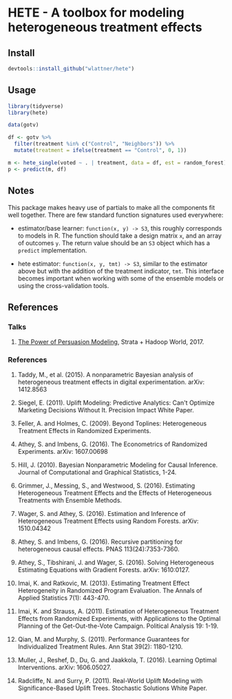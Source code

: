 # HETE - A toolbox for modeling heterogeneous treatment effects

## Install

```r
devtools::install_github("wlattner/hete")
```

## Usage
```r
library(tidyverse)
library(hete)

data(gotv)

df <- gotv %>%
  filter(treatment %in% c("Control", "Neighbors")) %>%
  mutate(treatment = ifelse(treatment == "Control", 0, 1))

m <- hete_single(voted ~ . | treatment, data = df, est = random_forest)
p <- predict(m, df)
```

## Notes
This package makes heavy use of partials to make all the components fit well
together. There are few standard function signatures used everywhere:

- estimator/base learner: `function(x, y) -> S3`, this roughly corresponds
to models in R. The function should take a design matrix `x`, and an array of
outcomes `y`. The return value
should be an `S3` object which has a `predict` implementation.

- hete estimator: `function(x, y, tmt) -> S3`, similar to the estimator above
but with the addition of the treatment indicator, `tmt`. This interface becomes
important when working with some of the ensemble models or using the
cross-validation tools.

## References

### Talks

1. [The Power of Persuasion Modeling](https://speakerdeck.com/wlattner/the-power-of-persuasion-modeling), Strata + Hadoop World, 2017.

### References

1. Taddy, M., et al. (2015). A nonparametric Bayesian analysis of heterogeneous treatment effects in digital experimentation. arXiv: 1412.8563

2. Siegel, E. (2011). Uplift Modeling: Predictive Analytics: Can't Optimize Marketing Decisions Without It. Precision Impact White Paper.

3. Feller, A. and Holmes, C. (2009). Beyond Toplines: Heterogeneous Treatment Effects in Randomized Experiments.

4. Athey, S. and Imbens, G. (2016). The Econometrics of Randomized Experiments. arXiv: 1607.00698

5. Hill, J. (2010). Bayesian Nonparametric Modeling for Causal Inference. Journal of Computational and Graphical Statistics, 1-24.

6. Grimmer, J., Messing, S., and Westwood, S. (2016). Estimating Heterogeneous Treatment Effects and the Effects of Heterogeneous Treatments with Ensemble Methods.

7. Wager, S. and Athey, S. (2016). Estimation and Inference of Heterogeneous Treatment Effects using Random Forests. arXiv: 1510.04342

8. Athey, S. and Imbens, G. (2016). Recursive partitioning for heterogeneous causal effects. PNAS 113(24):7353-7360.

9. Athey, S., Tibshirani, J. and Wager, S. (2016). Solving Heterogeneous Estimating Equations with Gradient Forests. arXiv: 1610:0127.

10. Imai, K. and Ratkovic, M. (2013). Estimating Treatment Effect Heterogeneity in Randomized Program Evaluation. The Annals of Applied Statistics 7(1): 443-470.

11. Imai, K. and Strauss, A. (2011). Estimation of Heterogeneous Treatment Effects from Randomized Experiments, with Applications to the Optimal Planning of the Get-Out-the-Vote Campaign. Political Analysis 19: 1-19.

12. Qian, M. and Murphy, S. (2011). Performance Guarantees for Individualized Treatment Rules. Ann Stat 39(2): 1180-1210.

13. Muller, J., Reshef, D., Du, G. and Jaakkola, T. (2016). Learning Optimal Interventions. arXiv: 1606.05027.

14. Radcliffe, N. and Surry, P. (2011). Real-World Uplift Modeling with Significance-Based Uplift Trees. Stochastic Solutions White Paper.

